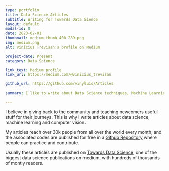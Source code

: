 ```yaml
---
type: portfolio
title: Data Science Articles
subtitle: Writing for Towards Data Sience
layout: default
modal-id: 0
date: 2023-02-01
thumbnail: medium_thumb_400_289.png
img: medium.png
alt: Vinicius Trevisan's profile on Medium

project-date: Present
category: Data Science

link_text: Medium profile
link_url: https://medium.com/@vinicius_trevisan

github_url: https://github.com/vinyluis/Articles

summary: I like to write about Data Science techniques, Machine Learning models, Deep Learning applied for image processing, and the career in Data Science. My articles reach around 30k people every month.

---
```


I believe in giving back to the community and teaching newcomers useful stuff for their journeys. This is why I write articles about data science, machine learning and computer vision. 

My articles reach over 30k people from all over the world every month, and the associated codes are published for free in a [Github Repository](https://github.com/vinyluis/Articles) where people can practice and contribute.

Usually these articles are published on [Towards Data Science](https://towardsdatascience.com/), one of the biggest data science publications on medium, with hundreds of thousands of montly readers. 